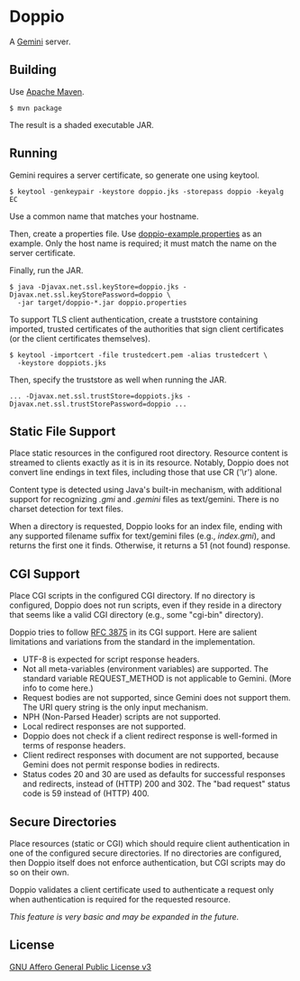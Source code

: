# Doppio

A [Gemini](https://gemini.circumlunar.space/) server.

## Building

Use [Apache Maven](https://maven.apache.org/).

```
$ mvn package
```

The result is a shaded executable JAR.

## Running

Gemini requires a server certificate, so generate one using keytool.

```
$ keytool -genkeypair -keystore doppio.jks -storepass doppio -keyalg EC
```

Use a common name that matches your hostname.

Then, create a properties file. Use [doppio-example.properties](doppio-example.properties) as an example. Only the host name is required; it must match the name on the server certificate.

Finally, run the JAR.

```
$ java -Djavax.net.ssl.keyStore=doppio.jks -Djavax.net.ssl.keyStorePassword=doppio \
  -jar target/doppio-*.jar doppio.properties
```

To support TLS client authentication, create a truststore containing imported, trusted certificates of the authorities that sign client certificates (or the client certificates themselves).

```
$ keytool -importcert -file trustedcert.pem -alias trustedcert \
  -keystore doppiots.jks
```

Then, specify the truststore as well when running the JAR.

```
... -Djavax.net.ssl.trustStore=doppiots.jks -Djavax.net.ssl.trustStorePassword=doppio ...
```

## Static File Support

Place static resources in the configured root directory. Resource content is streamed to clients exactly as it is in its resource. Notably, Doppio does not convert line endings in text files, including those that use CR ('\r') alone.

Content type is detected using Java's built-in mechanism, with additional support for recognizing _.gmi_ and _.gemini_ files as text/gemini. There is no charset detection for text files.

When a directory is requested, Doppio looks for an index file, ending with any supported filename suffix for text/gemini files (e.g., _index.gmi_), and returns the first one it finds. Otherwise, it returns a 51 (not found) response.

## CGI Support

Place CGI scripts in the configured CGI directory. If no directory is configured, Doppio does not run scripts, even if they reside in a directory that seems like a valid CGI directory (e.g., some "cgi-bin" directory).

Doppio tries to follow [RFC 3875](https://tools.ietf.org/html/rfc3875) in its CGI support. Here are salient limitations and variations from the standard in the implementation.

* UTF-8 is expected for script response headers.
* Not all meta-variables (environment variables) are supported. The standard variable REQUEST_METHOD is not applicable to Gemini. (More info to come here.)
* Request bodies are not supported, since Gemini does not support them. The URI query string is the only input mechanism.
* NPH (Non-Parsed Header) scripts are not supported.
* Local redirect responses are not supported.
* Doppio does not check if a client redirect response is well-formed in terms of response headers.
* Client redirect responses with document are not supported, because Gemini does not permit response bodies in redirects.
* Status codes 20 and 30 are used as defaults for successful responses and redirects, instead of (HTTP) 200 and 302. The "bad request" status code is 59 instead of (HTTP) 400.

## Secure Directories

Place resources (static or CGI) which should require client authentication in one of the configured secure directories. If no directories are configured, then Doppio itself does not enforce authentication, but CGI scripts may do so on their own.

Doppio validates a client certificate used to authenticate a request only when authentication is required for the requested resource.

_This feature is very basic and may be expanded in the future._

## License

[GNU Affero General Public License v3](LICENSE)
